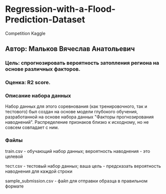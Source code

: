# Regression-with-a-Flood-Prediction-Dataset
Competition Kaggle
## Автор: Мальков Вячеслав Анатольевич
### Цель: спрогнозировать вероятность затопления региона на основе различных факторов.
### Оценка: R2 score.
### Описание набора данных
Набор данных для этого соревнования (как тренировочного, так и тестового) был создан на основе модели глубокого обучения, разработанной на основе набора данных "Факторы прогнозирования наводнений". Распределение признаков близко к исходному, но не совсем совпадает с ним.
### Файлы
train.csv - обучающий набор данных; вероятность наводнения - это целевой

тест.csv - тестовый набор данных; ваша цель - предсказать вероятность наводнения для каждой строки

sample_submission.csv - файл для отправки образца в правильном формате
